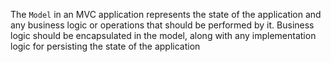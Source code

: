The `Model` in an MVC application represents the state of the application and any business logic or operations that should be performed by it. Business logic should be encapsulated in the model, along with any implementation logic for persisting the state of the application